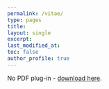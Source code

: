 ```yaml
---
permalink: /vitae/
type: pages
title:
layout: single
excerpt:
last_modified_at: 
toc: false
author_profile: true
---
```


<div>
  <object data="https://seasamgo.github.io/assets/files/cv.pdf" type="application/pdf" width="100%" height="50%">
  </object>
</div>

No PDF plug-in - <a href="https://seasamgo.github.io/assets/files/cv.pdf">download here</a>.


